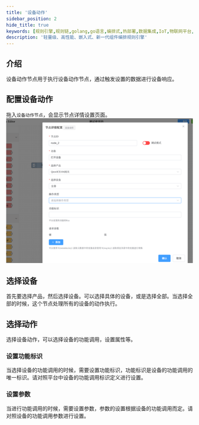 ```yaml
---
title: '设备动作'
sidebar_position: 2
hide_title: true
keywords: [规则引擎,规则链,golang,go语言,编排式,热部署,数据集成,IoT,物联网平台,组件化,流程自动化,自动化引擎,应用集成,事件框架]
description: '轻量级、高性能、嵌入式、新一代组件编排规则引擎'
---
```


## 介绍
设备动作节点用于执行设备动作节点，通过触发设置的数据进行设备响应。

## 配置设备动作
拖入`设备动作节点`，会显示节点详情设置页面。
![img](../../imgs/ruleEngine/deviceaction01.png)

## 选择设备

首先要选择产品，然后选择设备。可以选择具体的设备，或是选择全部。当选择全部的时候，这个节点处理所有的设备的动作执行。

## 选择动作

选择设备动作，可以选择设备的功能调用，设置属性等。

### 设置功能标识
当选择设备的功能调用的时候，需要设置功能标识，功能标识是设备的功能调用的唯一标识。请对照平台中设备的功能调用标识定义进行设置。

### 设置参数
当进行功能调用的时候，需要设置参数，参数的设置根据设备的功能调用而定。请对照设备的功能调用参数进行设置。
